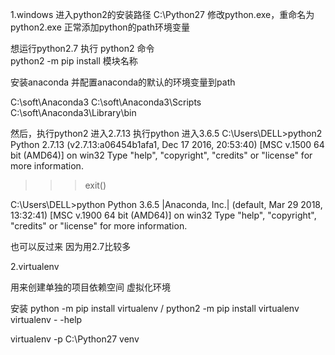 
1.windows
进入python2的安装路径 C:\Python27
修改python.exe，重命名为python2.exe
正常添加python的path环境变量 

想运行python2.7  执行  python2 命令  
python2 -m pip install 模块名称


安装anaconda 并配置anaconda的默认的环境变量到path


C:\soft\Anaconda3
C:\soft\Anaconda3\Scripts
C:\soft\Anaconda3\Library\bin 



然后，执行python2 进入2.7.13
执行python 进入3.6.5
C:\Users\DELL>python2
Python 2.7.13 (v2.7.13:a06454b1afa1, Dec 17 2016, 20:53:40) [MSC v.1500 64 bit (AMD64)] on win32
Type "help", "copyright", "credits" or "license" for more information.
>>> exit()

C:\Users\DELL>python
Python 3.6.5 |Anaconda, Inc.| (default, Mar 29 2018, 13:32:41) [MSC v.1900 64 bit (AMD64)] on win32
Type "help", "copyright", "credits" or "license" for more information.
>>>

也可以反过来 因为用2.7比较多 

2.virtualenv

用来创建单独的项目依赖空间 虚拟化环境

安装
python -m pip install virtualenv  /  python2 -m pip install virtualenv 
virtualenv - -help

virtualenv -p C:\Python27 venv


